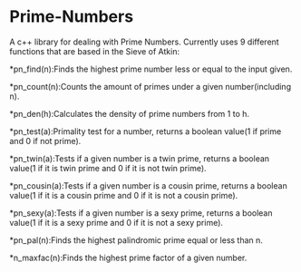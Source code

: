 # Prime-Numbers

A c++ library for dealing with Prime Numbers. Currently uses 9 different functions that are based in the Sieve of Atkin:

*pn_find(n):Finds the highest prime number less or equal to the input given.


*pn_count(n):Counts the amount of primes under a given number(including n).


*pn_den(h):Calculates the density of prime numbers from 1 to h.


*pn_test(a):Primality test for a number, returns a boolean value(1 if prime and 0 if not prime).


*pn_twin(a):Tests if a given number is a twin prime, returns a boolean value(1 if it is twin prime and 0 if it is not twin prime).


*pn_cousin(a):Tests if a given number is a cousin prime, returns a boolean value(1 if it is a cousin prime and 0 if it is not a cousin prime).


*pn_sexy(a):Tests if a given number is a sexy prime, returns a boolean value(1 if it is a sexy prime and 0 if it is not a sexy prime).


*pn_pal(n):Finds the highest palindromic prime equal or less than n.


*n_maxfac(n):Finds the highest prime factor of a given number.
